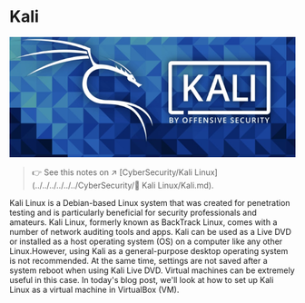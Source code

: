 # Kali

![Cover image for How to Install Kali Linux on VirtualBox: A Step-by-Step Guide](../../../../../../../Assets/Pics/tps8yqrc42qayb4gmfyd.jpeg)



> :point_right: See this notes on ↗️ [CyberSecurity/Kali Linux](../../../../../../CyberSecurity/🐉 Kali Linux/Kali.md).



Kali Linux is a Debian-based Linux system that was created for penetration testing and is particularly beneficial for security professionals and amateurs. Kali Linux, formerly known as BackTrack Linux, comes with a number of network auditing tools and apps. Kali can be used as a Live DVD or installed as a host operating system (OS) on a computer like any other Linux.However, using Kali as a general-purpose desktop operating system is not recommended. At the same time, settings are not saved after a system reboot when using Kali Live DVD. Virtual machines can be extremely useful in this case. In today's blog post, we'll look at how to set up Kali Linux as a virtual machine in VirtualBox (VM).